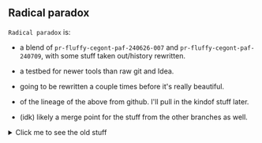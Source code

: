 ## Radical paradox

`Radical paradox` is:

* a blend of `pr-fluffy-cegont-paf-240626-007` and
  `pr-fluffy-cegont-paf-240709`, with some stuff taken out/history rewritten.

* a testbed for newer tools than raw git and Idea.

* going to be rewritten a couple times before it's really beautiful.

* of the lineage of the above from github.  I'll pull in the kindof stuff later.

* (idk) likely a merge point for the stuff from the other branches as well.



<details>
  <summary>Click me to see the old stuff</summary>

Elijah prolific remnant
========================

Elijah is:

- ... a high-level language suitable for replacement of* Java and C/C++.
- ... a historical curiosity.
- ... is meant to integrate into current C and Java projects.
- ... is free software intended for use on all systems, including GNU/Linux.
- ... is licensed under LGPL.

`prolific-remnant` is:

- ... implemented in Java (17)
- ... uses Maven


Instructions
-------------

[https://github.com/elijah-team/prolific-remnant](https://github.com/elijah-team/prolific-remnant)

```shell
git clone https://github.com/elijah-team/prolific-remnant
mkdir prolific-remnant/COMP
( cd prolific-remnant && nix-shell -p maven jdk17 --pure --command "mvn test")
```


Goals
------

- Serve as a baseline to push back into fluffy
 
- Explore how the fluffy flow works


Lineage
--------

`Fluffy mainline-k`

`Fluffy mainline-k-2023-09`


Stolen from rife2
------------------

## Download the dependencies

```bash
./bld download
```

## Running the server

```bash
./bld compile run
```

Go to:

http://localhost:8080/


## Deploying the app

```bash
./bld war
```

The resulting archive will be in:
`war/build/libs`


## Making an UberJar


```bash
./bld uberjar
```

Then run it with:

```bash
java -jar build/dist/rifers-1.0.0-uber.jar
```

</details>
